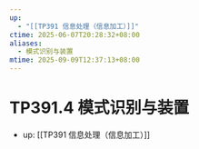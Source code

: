 ```yaml
---
up:
  - "[[TP391 信息处理（信息加工）]]"
ctime: 2025-06-07T20:28:32+08:00
aliases:
  - 模式识别与装置
mtime: 2025-09-09T12:37:13+08:00
---
```


# TP391.4 模式识别与装置

- up: [[TP391 信息处理（信息加工）]]
